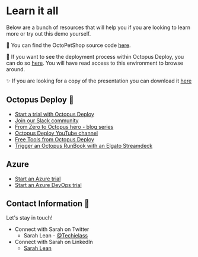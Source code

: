 
# Learn it all 

Below are a bunch of resources that will help you if you are looking to learn more or try out this demo yourself. 

🐶 You can find the OctoPetShop source code [here](https://www.github.com/octopussamples/octopetshop). 

🐙 If you want to see the deployment process within Octopus Deploy, you can do so [here](https://webinar.octopus.app/app#/Spaces-342/).  You will have read access to this environment to browse around. 

✨ If you are looking for a copy of the presentation you can download it [here](https://github.com/weeyin83/Presentations/blob/main/2022/superpowerscombine/public-when-super-power-combine.pptx)

## Octopus Deploy 🐙
- [Start a trial with Octopus Deploy](https://octopus.com/start)
- [Join our Slack community](https://www.octopus.com/slack) 
- [From Zero to Octopus hero - blog series](https://octopus.com/blog/zero-to-octopus-hero-part-1)
- [Octopus Deploy YouTube channel](https://www.youtube.com/octopusdeploy)
- [Free Tools from Octopus Deploy](https://octopus.com/freetools)
- [Trigger an Octopus RunBook with an Elgato Streamdeck](https://www.techielass.com/trigger-an-octopus-deploy-runbook-using-an-elgato-streamdeck/?utm_source=superpowerstalk&utm_medium=github&utm_campaign=superpowerstalkresources&utm_id=elgatooctopus)

## Azure
- [Start an Azure trial](https://azure.microsoft.com/free/?WT.mc_id=AZ-MVP-5004737)
- [Start an Azure DevOps trial](https://azure.microsoft.com/services/devops/?WT.mc_id=AZ-MVP-5004737)

## Contact Information 👋

Let's stay in touch! 

- Connect with Sarah on Twitter
    - Sarah Lean - [@Techielass](https://twitter.com/techielass)
- Connect with Sarah on LinkedIn
    - [Sarah Lean](https://in.linkedin.com/in/sazlean)


